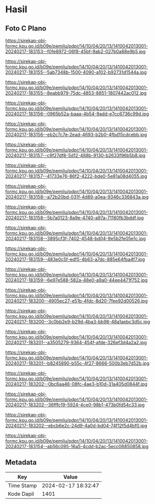 # Hasil

## Foto C Plano

https://sirekap-obj-formc.kpu.go.id/b09e/pemilu/pdpr/14/10/04/20/13/1410042013001-20240217-183153--f0fe8972-06f8-45bf-9ab2-027b0a88e9b5.jpg

https://sirekap-obj-formc.kpu.go.id/b09e/pemilu/pdpr/14/10/04/20/13/1410042013001-20240217-183155--5ab7348b-1500-4090-a102-b92731d1544a.jpg

https://sirekap-obj-formc.kpu.go.id/b09e/pemilu/pdpr/14/10/04/20/13/1410042013001-20240217-183155--8eabb979-75dc-4853-8851-1807442ac012.jpg

https://sirekap-obj-formc.kpu.go.id/b09e/pemilu/pdpr/14/10/04/20/13/1410042013001-20240217-183156--0965b52a-baaa-4b54-9add-e7cc6736c99d.jpg

https://sirekap-obj-formc.kpu.go.id/b09e/pemilu/pdpr/14/10/04/20/13/1410042013001-20240217-183156--eb2c7c7e-2ead-4693-b2b0-4fbd15cdcebb.jpg

https://sirekap-obj-formc.kpu.go.id/b09e/pemilu/pdpr/14/10/04/20/13/1410042013001-20240217-183157--c9f27df8-5d12-488b-9130-b2633f96b5b8.jpg

https://sirekap-obj-formc.kpu.go.id/b09e/pemilu/pdpr/14/10/04/20/13/1410042013001-20240217-183157--41733e76-86f2-4222-bde0-5e81a08d4055.jpg

https://sirekap-obj-formc.kpu.go.id/b09e/pemilu/pdpr/14/10/04/20/13/1410042013001-20240217-183158--a72b20bd-031f-4d89-a0ea-9346c336843a.jpg

https://sirekap-obj-formc.kpu.go.id/b09e/pemilu/pdpr/14/10/04/20/13/1410042013001-20240217-183158--5b7a0123-8a9e-4740-a97a-71180fb3bddf.jpg

https://sirekap-obj-formc.kpu.go.id/b09e/pemilu/pdpr/14/10/04/20/13/1410042013001-20240217-183158--3895cf3f-7402-4548-bd04-9e5b2fe05e1c.jpg

https://sirekap-obj-formc.kpu.go.id/b09e/pemilu/pdpr/14/10/04/20/13/1410042013001-20240217-183159--483e0c5f-edf5-4b63-a7dc-885e64fba4f7.jpg

https://sirekap-obj-formc.kpu.go.id/b09e/pemilu/pdpr/14/10/04/20/13/1410042013001-20240217-183159--6e97e588-582a-48e0-a9a0-44ee4471f752.jpg

https://sirekap-obj-formc.kpu.go.id/b09e/pemilu/pdpr/14/10/04/20/13/1410042013001-20240217-183200--4905ec27-e51b-4fdc-8d20-7fee92d00526.jpg

https://sirekap-obj-formc.kpu.go.id/b09e/pemilu/pdpr/14/10/04/20/13/1410042013001-20240217-183200--3c0bb2e9-b29d-4ba3-bb98-48a1aebc3d5c.jpg

https://sirekap-obj-formc.kpu.go.id/b09e/pemilu/pdpr/14/10/04/20/13/1410042013001-20240217-183201--a3505279-9364-454f-afde-326ef3d4a2a2.jpg

https://sirekap-obj-formc.kpu.go.id/b09e/pemilu/pdpr/14/10/04/20/13/1410042013001-20240217-183201--b8245890-b55c-4f27-8666-500b3eb7d52b.jpg

https://sirekap-obj-formc.kpu.go.id/b09e/pemilu/pdpr/14/10/04/20/13/1410042013001-20240217-183202--0bc6aa46-08fc-4ae3-b10d-31a405d0844f.jpg

https://sirekap-obj-formc.kpu.go.id/b09e/pemilu/pdpr/14/10/04/20/13/1410042013001-20240217-183202--36fffc19-5924-4ce0-98b1-473b0fd54c33.jpg

https://sirekap-obj-formc.kpu.go.id/b09e/pemilu/pdpr/14/10/04/20/13/1410042013001-20240217-183202--ebcb6e2c-24d9-4a0d-bd04-74f12f5d4bf0.jpg

https://sirekap-obj-formc.kpu.go.id/b09e/pemilu/pdpr/14/10/04/20/13/1410042013001-20240217-183154--ab56c095-16a5-4cdd-b2ac-5ecc06850858.jpg


## Metadata

| Key        | Value               |
| ---------- | ------------------- |
| Time Stamp | 2024-02-17 18:32:47 |
| Kode Dapil | 1401                |



